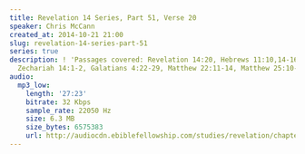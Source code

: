 ```yaml
---
title: Revelation 14 Series, Part 51, Verse 20
speaker: Chris McCann
created_at: 2014-10-21 21:00
slug: revelation-14-series-part-51
series: true
description: ! 'Passages covered: Revelation 14:20, Hebrews 11:10,14-16, Hebrews 12:22-23,
  Zechariah 14:1-2, Galatians 4:22-29, Matthew 22:11-14, Matthew 25:10-13, Luke 13:24-28.'
audio:
  mp3_low:
    length: '27:23'
    bitrate: 32 Kbps
    sample_rate: 22050 Hz
    size: 6.3 MB
    size_bytes: 6575383
    url: http://audiocdn.ebiblefellowship.com/studies/revelation/chapter-14/2014.10.21_McCann_-_Revelation_14_Series_Part_51.mp3
---
```

